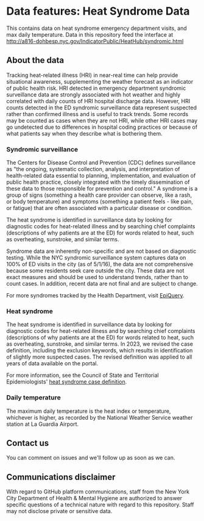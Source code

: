 # Data features: Heat Syndrome Data

This contains data on heat syndrome emergency department visits, and max daily temperature. Data in this repository feed the interface at http://a816-dohbesp.nyc.gov/IndicatorPublic/HeatHub/syndromic.html

## About the data
Tracking heat-related illness (HRI) in near-real time can help provide situational awareness, supplementing the weather forecast as an indicator of public health risk. HRI detected in emergency department syndromic surveillance data are strongly associated with hot weather and highly correlated with daily counts of HRI hospital discharge data. However, HRI counts detected in the ED syndromic surveillance data represent suspected rather than confirmed illness and is useful to track trends. Some records may be counted as cases when they are not HRI, while other HRI cases may go undetected due to differences in hospital coding practices or because of what patients say when they describe what is bothering them.

### Syndromic surveillance
The Centers for Disease Control and Prevention (CDC) defines surveillance as "the ongoing, systematic collection, analysis, and interpretation of health-related data essential to planning, implementation, and evaluation of public health practice, closely integrated with the timely dissemination of these data to those responsible for prevention and control." A syndrome is a group of signs (something a health care provider can observe, like a rash, or body temperature) and symptoms (something a patient feels - like pain, or fatigue) that are often associated with a particular disease or condition.

The heat syndrome is identified in surveillance data by looking for diagnostic codes for heat-related illness and by searching chief complaints (descriptions of why patients are at the ED) for words related to heat, such as overheating, sunstroke, and similar terms.

Syndrome data are inherently non-specific and are not based on diagnostic testing. While the NYC syndromic surveillance system captures data on 100% of ED visits in the city (as of 5/1/16), the data are not comprehensive because some residents seek care outside the city. These data are not exact measures and should be used to understand trends, rather than to count cases. In addition, recent data are not final and are subject to change.

For more syndromes tracked by the Health Department, visit [EpiQuery](https://a816-health.nyc.gov/hdi/epiquery/visualizations?PageType=ps&PopulationSource=Syndromic).

### Heat syndrome

The heat syndrome is identified in surveillance data by looking for diagnostic codes for heat-related illness and by searching chief complaints (descriptions of why patients are at the ED) for words related to heat, such as overheating, sunstroke, and similar terms. In 2023, we revised the case definition, including the exclusion keywords, which results in identification of slightly more suspected cases. The revised definition was applied to all years of data available on the portal.

For more information, see the Council of State and Territorial Epidemiologists' [heat syndrome case definition](https://cdn.ymaws.com/www.cste.org/resource/resmgr/pdfs/pdfs2/CSTE_Heat_Syndrome_Case_Defi.pdf).

### Daily temperature
The maximum daily temperature is the heat index or temperature, whichever is higher, as recorded by the National Weather Service weather station at La Guardia Airport.

## Contact us

You can comment on issues and we'll follow up as soon as we can. 

## Communications disclaimer

With regard to GitHub platform communications, staff from the New York City Department of Health & Mental Hygiene are authorized to answer specific questions of a technical nature with regard to this repository. Staff may not disclose private or sensitive data.
